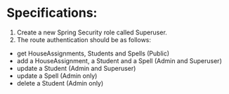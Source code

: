# Specifications:
1. Create a new Spring Security role called Superuser.
2. The route authentication should be as follows:
- get HouseAssignments, Students and Spells (Public)
- add a HouseAssignment, a Student and a Spell (Admin and Superuser)
- update a Student (Admin and Superuser)
- update a Spell (Admin only)
- delete a Student (Admin only)

